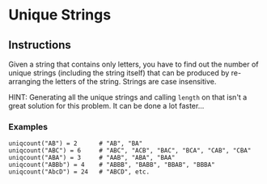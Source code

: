 # Unique Strings
## Instructions
Given a string that contains only letters, you have to find out the number of unique strings (including the string itself) that can be produced by re-arranging the letters of the string. Strings are case insensitive.

HINT: Generating all the unique strings and calling `length` on that isn't a great solution for this problem. It can be done a lot faster...

### Examples
```
uniqcount("AB") = 2      # "AB", "BA"
uniqcount("ABC") = 6     # "ABC", "ACB", "BAC", "BCA", "CAB", "CBA"
uniqcount("ABA") = 3     # "AAB", "ABA", "BAA"
uniqcount("ABBb") = 4    # "ABBB", "BABB", "BBAB", "BBBA"
uniqcount("AbcD") = 24   # "ABCD", etc.
```
